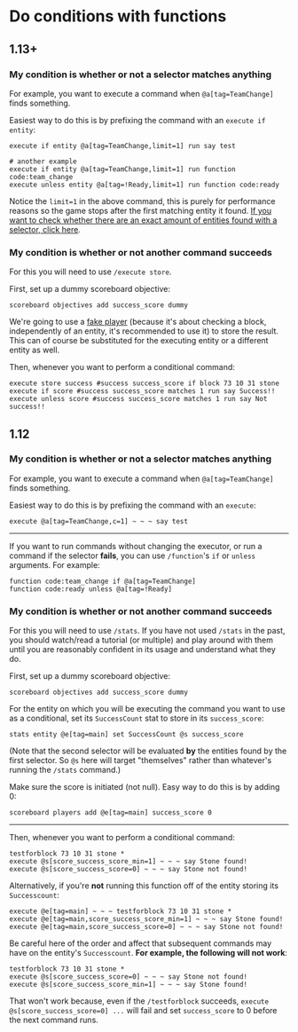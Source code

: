 # Do conditions with functions

## 1.13+

### My condition is whether or not a selector matches anything

For example, you want to execute a command when `@a[tag=TeamChange]` finds something.

Easiest way to do this is by prefixing the command with an `execute if entity`:

```mcfunction
execute if entity @a[tag=TeamChange,limit=1] run say test

# another example
execute if entity @a[tag=TeamChange,limit=1] run function code:team_change
execute unless entity @a[tag=!Ready,limit=1] run function code:ready
```

Notice the `limit=1` in the above command, this is purely for performance reasons so the game stops after the first matching entity it found. [If you want to check whether there are an exact amount of entities found with a selector, click here](/wiki/questions/numplayers).

### My condition is whether or not another command succeeds

For this you will need to use `/execute store`.

First, set up a dummy scoreboard objective:

```mcfunction
scoreboard objectives add success_score dummy
```

We're going to use a [fake player](/wiki/questions/fakeplayer) (because it's about checking a block, independently of an entity, it's recommended to use it) to store the result. This can of course be substituted for the executing entity or a different entity as well.

Then, whenever you want to perform a conditional command:

```
execute store success #success success_score if block 73 10 31 stone
execute if score #success success_score matches 1 run say Success!!
execute unless score #success success_score matches 1 run say Not success!!
```

## 1.12

### My condition is whether or not a selector matches anything

For example, you want to execute a command when `@a[tag=TeamChange]` finds something.

Easiest way to do this is by prefixing the command with an `execute`:

```mcfunction
execute @a[tag=TeamChange,c=1] ~ ~ ~ say test
```

----

If you want to run commands without changing the executor, or run a command if the selector **fails**, you can use `/function`'s `if` or `unless` arguments. For example:

```mcfunction
function code:team_change if @a[tag=TeamChange]
function code:ready unless @a[tag=!Ready]
```

### My condition is whether or not another command succeeds

For this you will need to use `/stats`. If you have not used `/stats` in the past, you should watch/read a tutorial (or multiple) and play around with them until you are reasonably confident in its usage and understand what they do.

First, set up a dummy scoreboard objective:

```mcfunction
scoreboard objectives add success_score dummy
```

For the entity on which you will be executing the command you want to use as a conditional, set its `SuccessCount` stat to store in its `success_score`:

```mcfunction
stats entity @e[tag=main] set SuccessCount @s success_score
```

(Note that the second selector will be evaluated **by** the entities found by the first selector. So `@s` here will target "themselves" rather than whatever's running the `/stats` command.)

Make sure the score is initiated (not null). Easy way to do this is by adding 0:

```mcfunction
scoreboard players add @e[tag=main] success_score 0
```

----

Then, whenever you want to perform a conditional command:

```mcfunction
testforblock 73 10 31 stone *
execute @s[score_success_score_min=1] ~ ~ ~ say Stone found!
execute @s[score_success_score=0] ~ ~ ~ say Stone not found!
```

Alternatively, if you're **not** running this function off of the entity storing its `Successcount`:

```mcfunction
execute @e[tag=main] ~ ~ ~ testforblock 73 10 31 stone *
execute @e[tag=main,score_success_score_min=1] ~ ~ ~ say Stone found!
execute @e[tag=main,score_success_score=0] ~ ~ ~ say Stone not found!
```

Be careful here of the order and affect that subsequent commands may have on the entity's `Successcount`. **For example, the following will not work**:

```mcfunction
testforblock 73 10 31 stone *
execute @s[score_success_score=0] ~ ~ ~ say Stone not found!
execute @s[score_success_score_min=1] ~ ~ ~ say Stone found!
```

That won't work because, even if the `/testforblock` succeeds, `execute @s[score_success_score=0] ...` will fail and set `success_score` to 0 before the next command runs.
